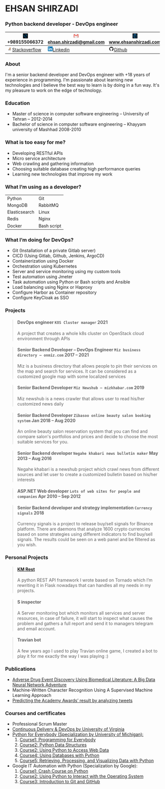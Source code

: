 # EHSAN SHIRZADI
### Python backend developer - DevOps engineer
|![](images/tel2.png)+989155066372|[![](images/email2.png)ehsan.shirzadi@gmail.com](mailto:ehsan.shirzadi@gmail.com)|![](images/web2.png)www.ehsanshirzadi.com|
|---|---|---|
|[![](images/stack2.png)Stackoverflow](https://stackoverflow.com/users/2889716/ehsan-shirzadi)|[![](images/linkdin2.png)Linkedin](https://www.linkedin.com/in/eshirzadi/)|[![](images/github2.png)Github](https://github.com/ehsansh84)|
### About
I'm a senior backend developer and DevOps engineer with +18 years of experience in programming. I'm passionate about learning new technologies and I believe the best way to learn is by doing in a fun way.
It's my pleasure to work on the edge of technology.
### Education 
- Master of science in computer software engineering – University of Tehran – 2012-2014
- Bachelor of science in computer software engineering – Khayyam university of Mashhad 2008-2010
### What is too easy for me?
- Developing RESTful APIs
- Micro service architecture
- Web crawling and gathering information
- Choosing suitable database creating high performance queries
- Learning new technologies that improve my work
### What I’m using as a developer?
|||
|---|---|
|Python|Git|
|MongoDB|RabbitMQ|
|Elasticsearch|Linux|
|Redis|Nginx|
|Docker|Bash script|
### What I’m doing for DevOps?
- Git (Installation of a private Gitlab server)
- CICD (Using Gitlab, Github, Jenkins, ArgoCD)
- Containerization using Docker
- Orchestration using Kubernetes
- Server and service monitoring using my custom tools
- Test automation using Jmeter
- Task automation using Python or Bash scripts and Ansible
- Load balancing using Nginx or Haproxy
- Configure Harbor as Container repository
- Configure KeyCloak as SSO
### Projects
>#### DevOps engineer `K8S Cluster manager` 2021
>A project that creates a whole k8s cluster on OpenStack cloud environment through APIs 

>#### Senior Backend Developer – DevOps Engineer `Miz business directory – onmiz.com` 2017 – 2021
>Miz is a business directory that allows people to pin their services on the map and search for services. It can be considered as a customized google map with some localized services


> #### Senior Backend Developer `Miz Newshub – mizkhabar.com` 2019
>Miz newshub is a news crawler that allows user to read his/her customized news daily

>#### Senior Backend Developer `Zibasoo online beauty salon booking system` Jan 2018 – Aug 2020
> An online beauty salon reservation system that you can find and compare salon's portfolios and prices and decide to choose the most suitable services for you.

>#### Senior Backend developer `Negahe khabari news bulletin maker` May 2013 – Aug 2016
>Negahe khabari is a newshub project which crawl news from different sources and let user to create a customized bulletin  based on his/her interests

>#### ASP.NET Web developer `Lots of web sites for people and companies` Apr 2010 – Sep 2012

>#### Senior Backend developer and strategy implementation `Currency signals` 2018
>Currency signals is a project to release buy/sell signals for Binance platform. There are daemons that analyze 1600 crypto currencies based on some strategies using different indicators to find buy/sell signals. The results could be seen on a web panel and be filtered as you wish.

### Personal Projects
>#### [KM Rest](https://github.com/ehsansh84/km-rest.git)
>A python REST API framework I wrote based on Tornado which I’m rewriting it in Flask nowadays that can handles all my needs in my projects.

>#### S inspector
>A Server monitoring bot which monitors all services and server resources, in case of failure, it will start to inspect what causes the problem and gathers a full report and send it to managers telegram and email account.

>#### Travian bot
>A few years ago I used to play Travian online game, I created a bot to play it for me exactly the way I was playing :)

### Publications
- [Adverse Drug Event Discovery Using Biomedical Literature: A Big Data Neural Network Adventure](https://www.ncbi.nlm.nih.gov/pubmed/29222076)
- Machine-Written Character Recognition Using A Supervised Machine Learning Approach
- [Predicting the Academy Awards’ result by analyzing tweets](https://www.researchgate.net/profile/Abouzar-Abbaspourghomi/publication/240615006_Predicting_the_Academy_Awards'_result_by_analyzing_tweets/links/00b4951c6d7c3adeee000000/Predicting-the-Academy-Awards-result-by-analyzing-tweets.pdf)
### Courses and certificates
- Professional Scrum Master
- [Continuous Delivery & DevOps by University of Virginia](https://www.coursera.org/account/accomplishments/verify/83DMG8KFR9Z2)
- [Python for Everybody (Specialization by University of Michigan):](https://www.coursera.org/account/accomplishments/specialization/GP5R6CB8UPAY)
  1. [Course1: Programming for Everybody](https://www.coursera.org/account/accomplishments/verify/PKT7AAWCDLRK)
  2. [Course2: Python Data Structures](https://www.coursera.org/account/accomplishments/verify/7WHZX2CLGQL8)
  3. [Course2: Using Python to Access Web Data](https://www.coursera.org/account/accomplishments/verify/2PWVPYNPFJLU)
  4. [Course4: Using Databases with Python](https://www.coursera.org/account/accomplishments/verify/UHDCBZNUPT64)
  5. [Course5: Retrieving, Processing, and Visualizing Data with Python](https://www.coursera.org/account/accomplishments/verify/HYPYLP3U3WXN)
- Google IT Automation with Python (Specialization by Google):
  1. [Course1: Crash Course on Python](https://www.coursera.org/account/accomplishments/verify/RF548WESG5W7)
  2. [Course2: Using Python to Interact with the Operating System]()
  3. [ Course3: Introduction to Git and GitHub](https://www.coursera.org/account/accomplishments/verify/JHZV424Z579R)

